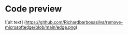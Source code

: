 # Code preview

![alt text] (https://github.com/Richardbarbosasilva/remove-microsoftedge/blob/main/edge.png)
